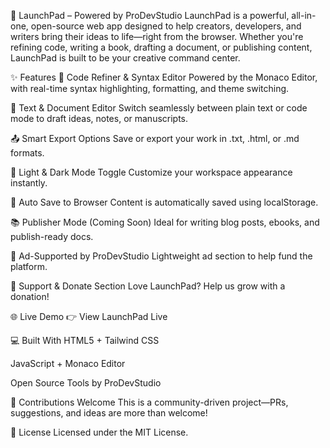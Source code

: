 🚀 LaunchPad – Powered by ProDevStudio
LaunchPad is a powerful, all-in-one, open-source web app designed to help creators, developers, and writers bring their ideas to life—right from the browser. Whether you're refining code, writing a book, drafting a document, or publishing content, LaunchPad is built to be your creative command center.

✨ Features
🧠 Code Refiner & Syntax Editor
Powered by the Monaco Editor, with real-time syntax highlighting, formatting, and theme switching.

📝 Text & Document Editor
Switch seamlessly between plain text or code mode to draft ideas, notes, or manuscripts.

📤 Smart Export Options
Save or export your work in .txt, .html, or .md formats.

🌙 Light & Dark Mode Toggle
Customize your workspace appearance instantly.

💾 Auto Save to Browser
Content is automatically saved using localStorage.

📚 Publisher Mode (Coming Soon)
Ideal for writing blog posts, ebooks, and publish-ready docs.

🧪 Ad-Supported by ProDevStudio
Lightweight ad section to help fund the platform.

💖 Support & Donate Section
Love LaunchPad? Help us grow with a donation!

🌐 Live Demo
👉 View LaunchPad Live

💻 Built With
HTML5 + Tailwind CSS

JavaScript + Monaco Editor

Open Source Tools by ProDevStudio

🙌 Contributions Welcome
This is a community-driven project—PRs, suggestions, and ideas are more than welcome!

📜 License
Licensed under the MIT License.
